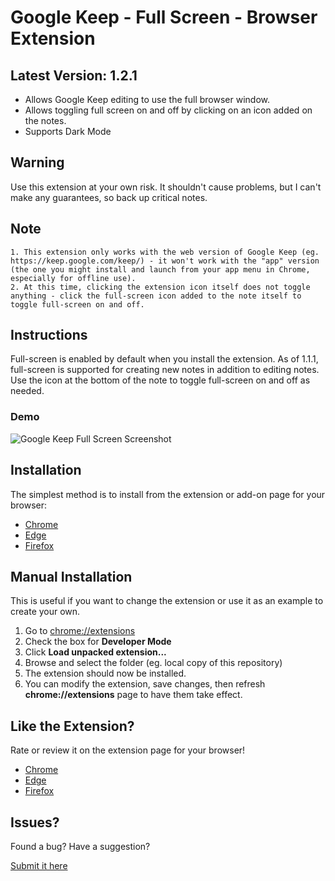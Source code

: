 # Google Keep - Full Screen - Browser Extension

## Latest Version: 1.2.1
 - Allows Google Keep editing to use the full browser window.
 - Allows toggling full screen on and off by clicking on an icon added on the notes.
 - Supports Dark Mode

## Warning
Use this extension at your own risk. It shouldn't cause problems, but I can't make any guarantees, so back up critical notes.

## Note
    1. This extension only works with the web version of Google Keep (eg. https://keep.google.com/keep/) - it won't work with the "app" version (the one you might install and launch from your app menu in Chrome, especially for offline use).
    2. At this time, clicking the extension icon itself does not toggle anything - click the full-screen icon added to the note itself to toggle full-screen on and off.

## Instructions
Full-screen is enabled by default when you install the extension.  As of 1.1.1, full-screen is
supported for creating new notes in addition to editing notes.  Use the icon at the bottom of the note to toggle full-screen on and off as needed.

### Demo
![Google Keep Full Screen Screenshot](https://raw.githubusercontent.com/chrisputnam9/chrome-google-keep-full-screen/master/images/demo_1.2.1.gif)

## Installation
The simplest method is to install from the extension or add-on page for your browser:
 - [Chrome](https://chrome.google.com/webstore/detail/kcfmkpjpemonceecfpgamaahlkfpjhdk)
 - [Edge](https://microsoftedge.microsoft.com/addons/detail/google-keep-full-screen/mfbggeknlmaadiommcbkidgofgkmdakf)
 - [Firefox](https://addons.mozilla.org/en-US/firefox/addon/google-keep-full-screen-edit/)

## Manual Installation
This is useful if you want to change the extension or use it as an example to create your own.

 1. Go to [chrome://extensions](chrome://extensions)
 2. Check the box for **Developer Mode**
 3. Click **Load unpacked extension...**
 4. Browse and select the folder (eg. local copy of this repository)
 5. The extension should now be installed.
 6. You can modify the extension, save changes, then refresh **chrome://extensions** page to have
    them take effect.

## Like the Extension?
Rate or review it on the extension page for your browser!
 - [Chrome](https://chrome.google.com/webstore/detail/kcfmkpjpemonceecfpgamaahlkfpjhdk)
 - [Edge](https://microsoftedge.microsoft.com/addons/detail/google-keep-full-screen/mfbggeknlmaadiommcbkidgofgkmdakf)
 - [Firefox](https://addons.mozilla.org/en-US/firefox/addon/google-keep-full-screen-edit/)

## Issues?
Found a bug? Have a suggestion?

[Submit it here](https://github.com/chrisputnam9/chrome-google-keep-full-screen/issues)

